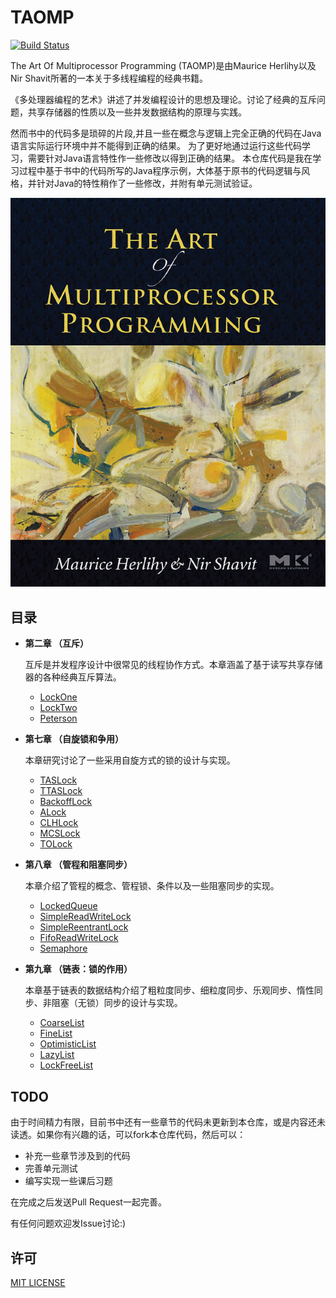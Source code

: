 # TAOMP
[![Build Status](https://travis-ci.org/MottoX/TAOMP.svg?branch=master)](https://travis-ci.org/MottoX/TAOMP)

The Art Of Multiprocessor Programming (TAOMP)是由Maurice Herlihy以及Nir Shavit所著的一本关于多线程编程的经典书籍。

《多处理器编程的艺术》讲述了并发编程设计的思想及理论。讨论了经典的互斥问题，共享存储器的性质以及一些并发数据结构的原理与实践。

然而书中的代码多是琐碎的片段,并且一些在概念与逻辑上完全正确的代码在Java语言实际运行环境中并不能得到正确的结果。
为了更好地通过运行这些代码学习，需要针对Java语言特性作一些修改以得到正确的结果。
本仓库代码是我在学习过程中基于书中的代码所写的Java程序示例，大体基于原书的代码逻辑与风格，并针对Java的特性稍作了一些修改，并附有单元测试验证。

![TAOMP](TAOMP.jpeg)
## 目录
* **第二章 （互斥）**

  互斥是并发程序设计中很常见的线程协作方式。本章涵盖了基于读写共享存储器的各种经典互斥算法。
  *  [LockOne](src/main/java/com/github/mottox/taomp/concurrent/locks/LockOne.java)
  *  [LockTwo](src/main/java/com/github/mottox/taomp/concurrent/locks/LockTwo.java)
  *  [Peterson](src/main/java/com/github/mottox/taomp/concurrent/locks/Peterson.java)

* **第七章 （自旋锁和争用）**

  本章研究讨论了一些采用自旋方式的锁的设计与实现。
  *  [TASLock](src/main/java/com/github/mottox/taomp/concurrent/locks/TASLock.java)
  *  [TTASLock](src/main/java/com/github/mottox/taomp/concurrent/locks/TTASLock.java)
  *  [BackoffLock](src/main/java/com/github/mottox/taomp/concurrent/locks/BackoffLock.java)
  *  [ALock](src/main/java/com/github/mottox/taomp/concurrent/locks/ALock.java)
  *  [CLHLock](src/main/java/com/github/mottox/taomp/concurrent/locks/CLHLock.java)
  *  [MCSLock](src/main/java/com/github/mottox/taomp/concurrent/locks/MCSLock.java)
  *  [TOLock](src/main/java/com/github/mottox/taomp/concurrent/locks/TOLock.java)

* **第八章 （管程和阻塞同步）**

  本章介绍了管程的概念、管程锁、条件以及一些阻塞同步的实现。
  * [LockedQueue](src/main/java/com/github/mottox/taomp/concurrent/LockedQueue.java)
  * [SimpleReadWriteLock](src/main/java/com/github/mottox/taomp/concurrent/locks/SimpleReadWriteLock.java)
  * [SimpleReentrantLock](src/main/java/com/github/mottox/taomp/concurrent/locks/SimpleReentrantLock.java)
  * [FifoReadWriteLock](src/main/java/com/github/mottox/taomp/concurrent/locks/FifoReadWriteLock.java)
  * [Semaphore](src/main/java/com/github/mottox/taomp/concurrent/Semaphore.java)

* **第九章 （链表：锁的作用）**
  
  本章基于链表的数据结构介绍了粗粒度同步、细粒度同步、乐观同步、惰性同步、非阻塞（无锁）同步的设计与实现。
  * [CoarseList](src/main/java/com/github/mottox/taomp/concurrent/CoarseList.java)
  * [FineList](src/main/java/com/github/mottox/taomp/concurrent/FineList.java)
  * [OptimisticList](src/main/java/com/github/mottox/taomp/concurrent/OptimisticList.java)
  * [LazyList](src/main/java/com/github/mottox/taomp/concurrent/LazyList.java)
  * [LockFreeList](src/main/java/com/github/mottox/taomp/concurrent/LockFreeList.java)

## TODO
由于时间精力有限，目前书中还有一些章节的代码未更新到本仓库，或是内容还未读透。如果你有兴趣的话，可以fork本仓库代码，然后可以：
  * 补充一些章节涉及到的代码
  * 完善单元测试
  * 编写实现一些课后习题
  
在完成之后发送Pull Request一起完善。

有任何问题欢迎发Issue讨论:)

## 许可
[MIT LICENSE](LICENSE)
